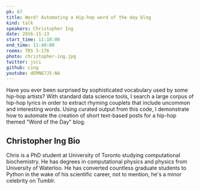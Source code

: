 ```yaml
---
pk: 67
title: Word! Automating a Hip-hop word of the day blog
kind: talk
speakers: Christopher Ing
date: 2016-11-13
start_time: 11:10:00
end_time: 11:40:00
rooms: TRS 3-176
photo: christopher-ing.jpg
twitter: jsci
github: cing
youtube: dEMN67J5-NA
---
```


Have you ever been surprised by sophisticated vocabulary used by some hip-hop artists? With standard data science tools, I search a large corpus of hip-hop lyrics in order to extract rhyming couplets that include uncommon and interesting words. Using curated output from this code, I demonstrate how to automate the creation of short text-based posts for a hip-hop themed "Word of the Day" blog.

## Christopher Ing Bio

Chris is a PhD student at University of Toronto studying computational biochemistry. He has degrees in computational physics and physics from University of Waterloo. He has converted countless graduate students to Python in the wake of his scientific career, not to mention, he's a minor celebrity on Tumblr.